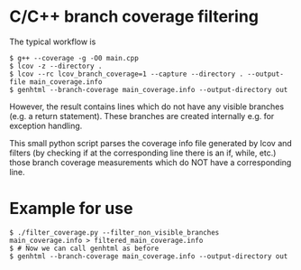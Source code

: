 # C/C++ branch coverage filtering

The typical workflow is
```
$ g++ --coverage -g -O0 main.cpp
$ lcov -z --directory .
$ lcov --rc lcov_branch_coverage=1 --capture --directory . --output-file main_coverage.info
$ genhtml --branch-coverage main_coverage.info --output-directory out
```
However, the result contains lines which do not have any visible branches (e.g. a return statement).
These branches are created internally e.g. for exception handling.

This small python script parses the coverage info file generated by lcov and filters
(by checking if at the corresponding line there is an if, while, etc.) those branch coverage measurements
which do NOT have a corresponding line.

# Example for use

```
$ ./filter_coverage.py --filter_non_visible_branches main_coverage.info > filtered_main_coverage.info
$ # Now we can call genhtml as before
$ genhtml --branch-coverage main_coverage.info --output-directory out
```
